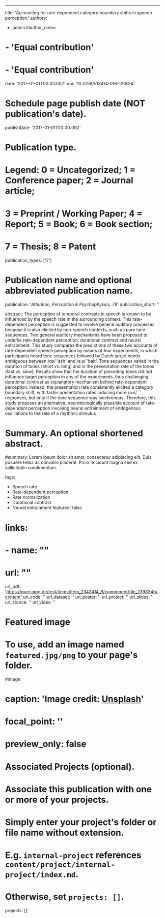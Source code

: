 ---
title: 'Accounting for rate-dependent category boundary shifts in speech perception.'
authors:
  - admin
#author_notes:
#  - 'Equal contribution'
#  - 'Equal contribution'
date: '2017-01-01T00:00:00Z'
doi: '10.3758/s13414-016-1206-4'

# Schedule page publish date (NOT publication's date).
publishDate: '2017-01-01T00:00:00Z'

# Publication type.
# Legend: 0 = Uncategorized; 1 = Conference paper; 2 = Journal article;
# 3 = Preprint / Working Paper; 4 = Report; 5 = Book; 6 = Book section;
# 7 = Thesis; 8 = Patent
publication_types: ['2']

# Publication name and optional abbreviated publication name.
publication: '*Attention, Perception & Psychophysics, 79*'
publication_short: ''

abstract: The perception of temporal contrasts in speech is known to be influenced by the speech rate in the surrounding context. This rate-dependent perception is suggested to involve general auditory processes because it is also elicited by non-speech contexts, such as pure tone sequences. Two general auditory mechanisms have been proposed to underlie rate-dependent perception: durational contrast and neural entrainment. This study compares the predictions of these two accounts of rate-dependent speech perception by means of four experiments, in which participants heard tone sequences followed by Dutch target words ambiguous between /ɑs/ 'ash' and /a:s/ 'bait'. Tone sequences varied in the duration of tones (short vs. long) and in the presentation rate of the tones (fast vs. slow). Results show that the duration of preceding tones did not influence target perception in any of the experiments, thus challenging durational contrast as explanatory mechanism behind rate-dependent perception. Instead, the 
presentation rate consistently elicited a category boundary shift, with faster presentation rates inducing more /a:s/ responses, but only if the tone sequence was isochronous. Therefore, this study proposes an alternative, neurobiologically plausible account of rate-dependent perception involving neural entrainment of endogenous oscillations to the rate of a rhythmic stimulus

# Summary. An optional shortened abstract.
#summary: Lorem ipsum dolor sit amet, consectetur adipiscing elit. Duis posuere tellus ac convallis placerat. Proin tincidunt magna sed ex sollicitudin condimentum.

tags:
  - Speech rate 
  - Rate-dependent perception 
  - Rate normalization 
  - Durational contrast 
  - Neural entrainment
featured: false

# links:
# - name: ""
#   url: ""
url_pdf: 'https://pure.mpg.de/rest/items/item_2342414_8/component/file_2398345/content'
url_code: ''
url_dataset: ''
url_poster: ''
url_project: ''
url_slides: ''
url_source: ''
url_video: ''

# Featured image
# To use, add an image named `featured.jpg/png` to your page's folder.

#image:
#  caption: 'Image credit: [**Unsplash**](https://unsplash.com/photos/jdD8gXaTZsc)'
#  focal_point: ''
#  preview_only: false

# Associated Projects (optional).
#   Associate this publication with one or more of your projects.
#   Simply enter your project's folder or file name without extension.
#   E.g. `internal-project` references `content/project/internal-project/index.md`.
#   Otherwise, set `projects: []`.
projects: []'

